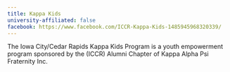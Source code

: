```yaml
---
title: Kappa Kids
university-affiliated: false
facebook: https://www.facebook.com/ICCR-Kappa-Kids-1485945968320339/
---
```


The Iowa City/Cedar Rapids Kappa Kids Program is a youth empowerment program sponsored by the (ICCR) Alumni Chapter of Kappa Alpha Psi Fraternity Inc.
